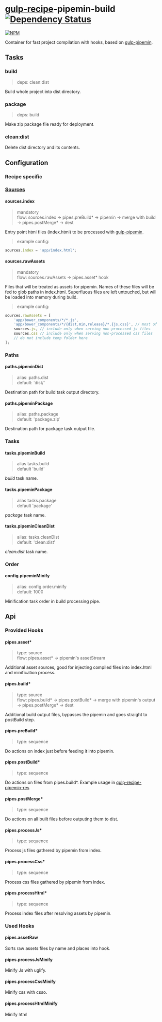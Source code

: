 # [gulp-recipe](https://github.com/PGS-dev/gulp-recipe-loader)-pipemin-build [![Dependency Status][depstat-image]][depstat-url]
[![NPM][npm-image]][npm-url]

Container for fast project compilation with hooks, based on [gulp-pipemin](https://github.com/Frizi/gulp-pipemin).

## Tasks
### build
> deps: clean:dist

Build whole project into dist directory.

### package
> deps: build

Make zip package file ready for deployment.

### clean:dist

Delete dist directory and its contents.

## Configuration
### Recipe specific

### [Sources](https://github.com/PGS-dev/gulp-recipe-loader#sources-configuration-syntax)
#### sources.index
> mandatory<br>
> flow: sources.index -> pipes.preBuild* -> pipemin -> merge with build -> pipes.postMerge* -> dest

Entry point html files (index.html) to be processed with [gulp-pipemin](https://github.com/Frizi/gulp-pipemin).

> example config:
```javascript
sources.index = 'app/index.html';
```

#### sources.rawAssets
> mandatory<br>
> flow: sources.rawAssets -> pipes.asset* hook

Files that will be treated as assets for pipemin. Names of these files will be fed to glob paths in index.html.
Superfluous files are left untouched, but will be loaded into memory during build.

> example config:
```javascript
sources.rawAssets = [
    'app/bower_components/*/*.js',
    'app/bower_components/*/{dist,min,release}/*.{js,css}', // most of the generic bower modules
    sources.js, // include only when serving non-processed js files
    sources.css // include only when serving non-processed css files
    // do not include temp folder here
];
```

### Paths
#### paths.pipeminDist
> alias: paths.dist<br>
> default: 'dist/'

Destination path for build task output directory.

#### paths.pipeminPackage
> alias: paths.package<br>
> default: 'package.zip'

Destination path for package task output file.

### Tasks
#### tasks.pipeminBuild
> alias tasks.build<br>
> default 'build'

_build_ task name.

#### tasks.pipeminPackage
> alias tasks.package<br>
> default 'package'

_package_ task name.

#### tasks.pipeminCleanDist
> alias: tasks.cleanDist<br>
> default: 'clean:dist'

_clean:dist_ task name.

### Order
#### config.pipeminMinify
> alias: config.order.minify<br>
> default: 1000

Minification task order in build processing pipe.

## Api
### Provided Hooks
#### pipes.asset*
> type: source<br>
> flow: pipes.asset* -> pipemin's assetStream

Additional asset sources, good for injecting compiled files into index.html and minification process.

#### pipes.build*
> type: source<br>
> flow: pipes.build* -> pipes.postBuild* -> merge with pipemin's output -> pipes.postMerge* -> dest

Additional build output files, bypasses the pipemin and goes straight to postBuild step.

#### pipes.preBuild*
> type: sequence<br>

Do actions on index just before feeding it into pipemin.

#### pipes.postBuild*
> type: sequence<br>

Do actions on files from pipes.build*. Example usage in [gulp-recipe-pipemin-rev](https://github.com/PGS-dev/gulp-recipe-pipemin-rev).

#### pipes.postMerge*
> type: sequence<br>

Do actions on all built files before outputing them to dist.

#### pipes.processJs*
> type: sequence<br>

Process js files gathered by pipemin from index.

#### pipes.processCss*
> type: sequence<br>

Process css files gathered by pipemin from index.

#### pipes.processHtml*
> type: sequence<br>

Process index files after resolving assets by pipemin.

### Used Hooks
#### pipes.assetRaw

Sorts raw assets files by name and places into hook.

#### pipes.processJsMinify

Minify Js with uglify.

#### pipes.processCssMinify

Minify css with csso.

#### pipes.processHtmlMinify

Minify html

[npm-url]: https://npmjs.org/package/gulp-recipe-pipemin-build
[npm-image]: https://nodei.co/npm/gulp-recipe-pipemin-build.png?downloads=true
[depstat-url]: https://david-dm.org/PGS-dev/gulp-recipe-pipemin-build
[depstat-image]: https://img.shields.io/david/PGS-dev/gulp-recipe-pipemin-build.svg?style=flat